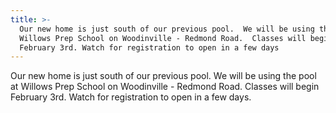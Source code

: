 ```yaml
---
title: >-
  Our new home is just south of our previous pool.  We will be using the pool at
  Willows Prep School on Woodinville - Redmond Road.  Classes will begin
  February 3rd. Watch for registration to open in a few days
---
```

Our new home is just south of our previous pool.  We will be using the pool at Willows Prep School on Woodinville - Redmond Road.  Classes will begin February 3rd. Watch for registration to open in a few days.
